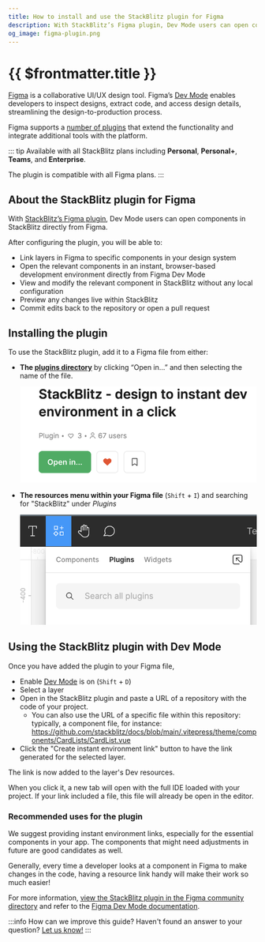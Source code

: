 ```yaml
---
title: How to install and use the StackBlitz plugin for Figma
description: With StackBlitz’s Figma plugin, Dev Mode users can open components in StackBlitz directly from Figma. 
og_image: figma-plugin.png
---
```


# {{ $frontmatter.title }}

[Figma](https://www.figma.com/) is a collaborative UI/UX design tool. Figma’s [Dev Mode](https://www.figma.com/dev-mode/) enables developers to inspect designs, extract code, and access design details, streamlining the design-to-production process.

Figma supports a [number of plugins](https://www.figma.com/community/category/development/plugins) that extend the functionality and integrate additional tools with the platform.

::: tip Available with all StackBlitz plans including **Personal**, **Personal+**, **Teams**, and **Enterprise**.

The plugin is compatible with all Figma plans.
:::

## About the StackBlitz plugin for Figma

With [StackBlitz’s Figma plugin](https://www.figma.com/community/plugin/1287113487428429346), Dev Mode users can open components in StackBlitz directly from Figma. 

After configuring the plugin, you will be able to:

- Link layers in Figma to specific components in your design system
- Open the relevant components in an instant, browser-based development environment directly from Figma Dev Mode
- View and modify the relevant component in StackBlitz without any local configuration
- Preview any changes live within StackBlitz
- Commit edits back to the repository or open a pull request

## **Installing the plugin**

To use the StackBlitz plugin, add it to a Figma file from either:

- **The [plugins directory](https://www.figma.com/community/plugin/1287113487428429346)** by clicking “Open in…” and then selecting the name of the file.
    
    ![Figma plugin directory](./assets/figma-plugin-directory.png)
    

- **The resources menu within your Figma file** (`Shift` + `I`) and searching for "StackBlitz" under *Plugins*
    
    ![Figma toolbar with plugin menu](./assets/figma-plugin-toolbar.png)

## Using the StackBlitz plugin with Dev Mode

Once you have added the plugin to your Figma file,

- Enable [Dev Mode](https://www.figma.com/dev-mode/) is on (`Shift` + `D`)
- Select a layer
- Open in the StackBlitz plugin and paste a URL of a repository with the code of your project.
    - You can also use the URL of a specific file within this repository: typically, a component file, for instance: https://github.com/stackblitz/docs/blob/main/.vitepress/theme/components/CardLists/CardList.vue
- Click the "Create instant environment link" button to have the link generated for the selected layer.

The link is now added to the layer's Dev resources.

When you click it, a new tab will open with the full IDE loaded with your project. If your link included a file, this file will already be open in the editor.

### Recommended uses for the plugin

We suggest providing instant environment links, especially for the essential components in your app. The components that might need adjustments in future are good candidates as well.

Generally, every time a developer looks at a component in Figma to make changes in the code, having a resource link handy will make their work so much easier!

For more information, [view the StackBlitz plugin in the Figma community directory](https://www.figma.com/community/plugin/1287113487428429346) and refer to the [Figma Dev Mode documentation](https://help.figma.com/hc/en-us/articles/15023124644247-Guide-to-Dev-Mode).

:::info How can we improve this guide?
Haven't found an answer to your question? [Let us know!](mailto:devrel@stackblitz.com)
:::
